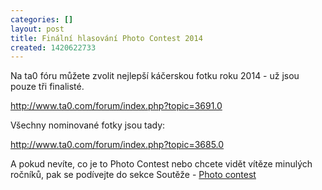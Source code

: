 ```yaml
---
categories: []
layout: post
title: Finální hlasování Photo Contest 2014
created: 1420622733
---
```

<p>Na ta0 fóru můžete zvolit nejlepší káčerskou fotku roku 2014 - už jsou pouze tři finalisté.</p>

<p><a href="http://www.ta0.com/forum/index.php?topic=3691.0">http://www.ta0.com/forum/index.php?topic=3691.0</a></p>

<p>Všechny nominované fotky jsou tady:</p>

<p><a href="http://www.ta0.com/forum/index.php?topic=3685.0">http://www.ta0.com/forum/index.php?topic=3685.0</a></p>

<p>A pokud nevíte, co je to Photo Contest nebo chcete vidět vítěze minulých ročníků, pak se podívejte do sekce Soutěže - <a href="http://spintop.cz/content/photo-contest">Photo contest</a></p>
